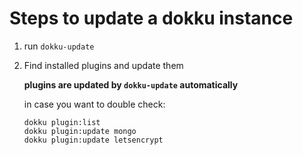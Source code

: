 # Steps to update a dokku instance

1. run `dokku-update`

2. Find installed plugins and update them

   **plugins are updated by `dokku-update` automatically**

   in case you want to double check:

   ```
   dokku plugin:list
   dokku plugin:update mongo
   dokku plugin:update letsencrypt
   ```
